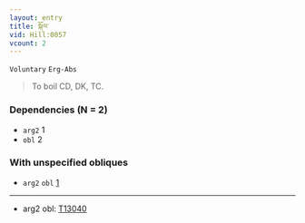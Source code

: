 ```yaml
---
layout: entry
title: སྐོལ་
vid: Hill:0057
vcount: 2
---
```

`Voluntary` `Erg-Abs`
> To boil CD, DK, TC\.

### Dependencies (N = 2)
* `arg2` 1
* `obl` 2


### With unspecified obliques
* `arg2` `obl` [1](#arg2-obl)

---
* <a name='arg2-obl'>arg2 obl</a>: <a target='blank' href='http://tibetanverbs.soas.ac.uk/~badw/#/mdzangs_blun/144a?focus=T13040'>T13040</a>
